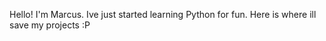 Hello! 
I'm Marcus.
Ive just started learning Python for fun.
Here is where ill save my projects :P

